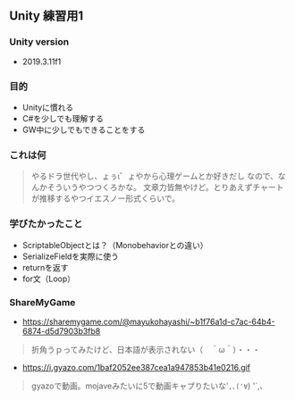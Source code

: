 ## Unity 練習用1

### Unity version
- 2019.3.11f1

### 目的
- Unityに慣れる
- C#を少しでも理解する
- GW中に少しでもできることをする

### これは何
> やるドラ世代やし、ょぅι゛ょやから心理ゲームとか好きだし
> なので、なんかそういうやつつくろかな。
> 文章力皆無やけど。とりあえずチャートが推移するやつイエスノー形式くらいで。

### 学びたかったこと
- ScriptableObjectとは？（Monobehaviorとの違い）
- SerializeFieldを実際に使う
- returnを返す
- for文（Loop）

### ShareMyGame
- https://sharemygame.com/@mayukohayashi/~b1f76a1d-c7ac-64b4-6874-d5d7903b3fb8
> 折角うｐってみたけど、日本語が表示されない（　＾ω＾）・・・
- https://i.gyazo.com/1baf2052ee387cea1a947853b41e0216.gif
> gyazoで動画。mojaveみたいに5で動画キャプりたいな'`,､('∀`) '`,､

